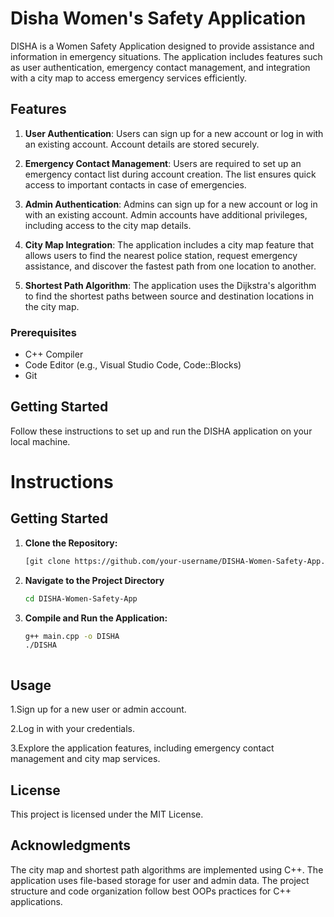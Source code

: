 # Disha Women's Safety Application
DISHA is a Women Safety Application designed to provide assistance and information in emergency situations. The application includes features such as user authentication, emergency contact management, and integration with a city map to access emergency services efficiently.

## Features

1. **User Authentication**: Users can sign up for a new account or log in with an existing account. Account details are stored securely.

2. **Emergency Contact Management**: Users are required to set up an emergency contact list during account creation. The list ensures quick access to important contacts in case of emergencies.

3. **Admin Authentication**: Admins can sign up for a new account or log in with an existing account. Admin accounts have additional privileges, including access to the city map details.

4. **City Map Integration**: The application includes a city map feature that allows users to find the nearest police station, request emergency assistance, and discover the fastest path from one location to another.

5. **Shortest Path Algorithm**: The application uses the Dijkstra's algorithm to find the shortest paths between source and destination locations in the city map.

### Prerequisites

- C++ Compiler
- Code Editor (e.g., Visual Studio Code, Code::Blocks)
- Git

## Getting Started

Follow these instructions to set up and run the DISHA application on your local machine.

# Instructions

## Getting Started

1. **Clone the Repository:**

   ```bash
   [git clone https://github.com/your-username/DISHA-Women-Safety-App.git](https://github.com/[your-username]/Disha-Women-s-Safety-App.git)
   
2. **Navigate to the Project Directory**

   ```bash
   cd DISHA-Women-Safety-App
   
4. **Compile and Run the Application:**
   ```bash
   g++ main.cpp -o DISHA
   ./DISHA



## Usage

1.Sign up for a new user or admin account.

2.Log in with your credentials.

3.Explore the application features, including emergency contact management and city map services.

## License

This project is licensed under the MIT License.

## Acknowledgments

The city map and shortest path algorithms are implemented using C++.
The application uses file-based storage for user and admin data.
The project structure and code organization follow best OOPs practices for C++ applications.
